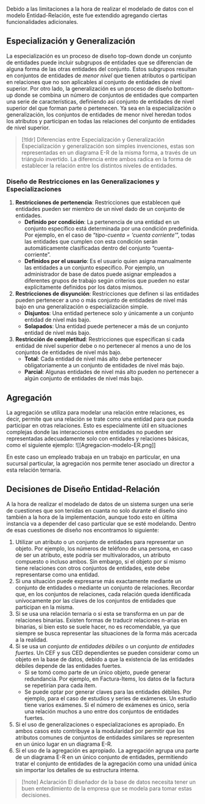 Debido a las limitaciones a la hora de realizar el modelado de datos con el modelo Entidad-Relación, este fue extendido agregando ciertas funcionalidades adicionales.
## Especialización y Generalización
La especialización es un proceso de diseño top-down donde un conjunto de entidades puede incluir subgrupos de entidades que se diferencian de alguna forma de las otras entidades del conjunto. Estos subgrupos resultan en conjuntos de entidades de *menor nivel* que tienen atributos o participan en relaciones que no son aplicables al conjunto de entidades de nivel superior.
Por otro lado, la generalización es un proceso de diseño bottom-up donde se combina un número de conjuntos de entidades que comparten una serie de características, definiendo así conjunto de entidades de nivel superior del que forman parte o pertenecen.
Ya sea en la especialización o generalización, los conjuntos de entidades de menor nivel heredan todos los atributos y participan en todas las relaciones del conjunto de entidades de nivel superior.
>[!tldr] Diferencias entre Especialización y Generalización
>Especialización y generalización son simples invenciones, estas son representadas en un diagrama E-R de la misma forma, a través de un triángulo invertido. La diferencia entre ambos radica en la forma de establecer la relación entre los distintos niveles de entidades.
### Diseño de Restricciones en las Generalizaciones y Especializaciones
1. **Restricciones de pertenencia**: Restricciones que establecen qué entidades pueden ser miembro de un nivel dado de un conjunto de entidades.
	- **Definido por condición**: La pertenencia de una entidad en un conjunto específico está determinada por una condición predefinida. Por ejemplo, en el caso de “*tipo-cuenta = ‘cuenta corriente*’”, todas las entidades que cumplen con esta condición serán automáticamente clasificadas dentro del conjunto “cuenta-corriente”.
	- **Definidos por el usuario**: Es el usuario quien asigna manualmente las entidades a un conjunto específico. Por ejemplo, un administrador de base de datos puede asignar empleados a diferentes grupos de trabajo según criterios que pueden no estar explícitamente definidos por los datos mismos.
2. **Restricciones de disyunción**: Restricciones que definen si las entidades pueden pertenecer a uno o más conjunto de entidades de nivel más bajo en una generalización o especialización simple.
	- **Disjuntos**: Una entidad pertenece solo y únicamente a un conjunto entidad de nivel más bajo.
	- **Solapados**: Una entidad puede pertenecer a más de un conjunto entidad de nivel más bajo.
3. **Restricción de completitud**: Restricciones que especifican si cada entidad de nivel superior debe o no pertenecer al menos a uno de los conjuntos de entidades de nivel más bajo.
	- **Total**: Cada entidad de nivel más alto debe pertenecer obligatoriamente a un conjunto de entidades de nivel más bajo.
	- **Parcial**: Algunas entidades de nivel más alto pueden no pertenecer a algún conjunto de entidades de nivel más bajo.
## Agregación
La agregación se utiliza para modelar una relación entre relaciones, es decir, permite que una relación se trate como una entidad para que pueda participar en otras relaciones. Esto es especialmente útil en situaciones complejas donde las interacciones entre entidades no pueden ser representadas adecuadamente solo con entidades y relaciones básicas, como el siguiente ejemplo:
![[Agregacion-modelo-ER.png]]

En este caso un empleado trabaja en un trabajo en particular, en una sucursal particular, la agregación nos permite tener asociado un director a esta relación ternaria.
## Decisiones de Diseño Entidad-Relación
A la hora de realizar el modelado de datos de un sistema surgen una serie de cuestiones que son tenidas en cuanta no solo durante el diseño sino también a la hora de la implementación, aunque todo esto en última instancia va a depender del caso particular que se esté modelando. Dentro de esas cuestiones de diseño nos encontramos lo siguiente:
1. Utilizar un atributo o un conjunto de entidades para representar un objeto. Por ejemplo, los números de teléfono de una persona, en caso de ser un atributo, este podría ser multivalorados, un atributo compuesto o incluso ambos. Sin embargo, si el objeto por sí mismo tiene relaciones con otros conjuntos de entidades, este debe representarse como una entidad.
2. Si una situación puede expresarse más exactamente mediante un conjunto de entidades o mediante un conjunto de relaciones. Recordar que, en los conjuntos de relaciones, cada relación queda identificada unívocamente por las claves de los conjuntos de entidades que participan en la misma.
3. Si se usa una relación ternaria o si esta se transforma en un par de relaciones binarias. Existen formas de traducir relaciones n-arias en binarias, si bien esto se suele hacer, no es recomendable, ya que siempre se busca representar las situaciones de la forma más acercada a la realidad.
4. Si se usa un *conjunto de entidades débiles* o un *conjunto de entidades fuertes*. Un CEF y sus CED dependientes se pueden considerar como un objeto en la base de datos, debido a que la existencia de las entidades débiles depende de las entidades fuertes.
	- Si se tomó como parte de un único objeto, puede generar redundancia. Por ejemplo, en Factura-Items, los datos de la factura se repetirían para cada ítem.
	- Se puede optar por generar claves para las entidades débiles. Por ejemplo, para el caso de estudios y series de exámenes. Un estudio tiene varios exámenes. Si el número de exámenes es único, sería una relación muchos a uno entre dos conjuntos de entidades fuertes.
5. Si el uso de generalizaciones o especializaciones es apropiado. En ambos casos esto contribuye a la modularidad por permitir que los atributos comunes de conjuntos de entidades similares se representen en un único lugar en un diagrama E-R.
6. Si el uso de la agregación es apropiado. La agregación agrupa una parte de un diagrama E-R en un único conjunto de entidades, permitiendo tratar el conjunto de entidades de la agregación como una unidad única sin importar los detalles de su estructura interna.

>[!note] Aclaración
>El diseñador de la base de datos necesita tener un buen entendimiento de la empresa que se modela para tomar estas decisiones.